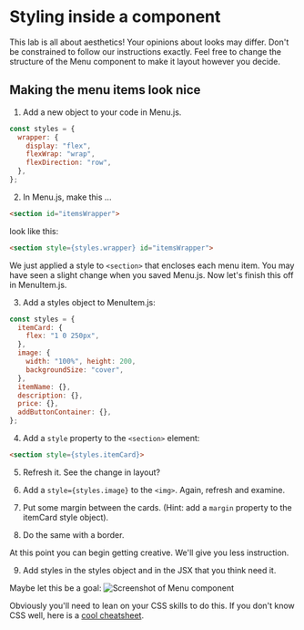 # Styling inside a component
<!-- Time: 15 minutes -->

This lab is all about aesthetics! Your opinions about looks may differ. Don't be constrained to follow our instructions exactly. Feel free to change the structure of the Menu component to make it layout however you decide.

## Making the menu items look nice

1. Add a new object to your code in Menu.js.
```JavaScript
const styles = {
  wrapper: {
    display: "flex",
    flexWrap: "wrap",
    flexDirection: "row",
  },
};
```
2. In Menu.js, make this ...
```HTML
<section id="itemsWrapper">
```

look like this:
```HTML
<section style={styles.wrapper} id="itemsWrapper">
```

We just applied a style to `<section>` that encloses each menu item. You may have seen a slight change when you saved Menu.js. Now let's finish this off in MenuItem.js.

3. Add a styles object to MenuItem.js:
```JavaScript
const styles = {
  itemCard: {
    flex: "1 0 250px",
  },
  image: {
    width: "100%", height: 200,
    backgroundSize: "cover",
  },
  itemName: {},
  description: {},
  price: {},
  addButtonContainer: {},
};
```

4. Add a `style` property to the `<section>` element:
```HTML
<section style={styles.itemCard}>
```
5. Refresh it. See the change in layout?

6. Add a `style={styles.image}` to the `<img>`. Again, refresh and examine.

7. Put some margin between the cards. (Hint: add a `margin` property to the itemCard style object).

8. Do the same with a border.

At this point you can begin getting creative. We'll give you less instruction.

9. Add styles in the styles object and in the JSX that you think need it.

Maybe let this be a goal:
![Screenshot of Menu component](../images/Menu_view.png "Menu")

Obviously you'll need to lean on your CSS skills to do this. If you don't know CSS well, here is a [cool cheatsheet](https://htmlcheatsheet.com/css/).

